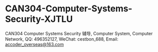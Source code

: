 # CAN304-Computer-Systems-Security-XJTLU
CAN304 Computer Systems Security 辅导, Computer System, Computer Network, QQ: 496352127, WeChat: cestbon_688, Email: accoder_overseas@163.com
